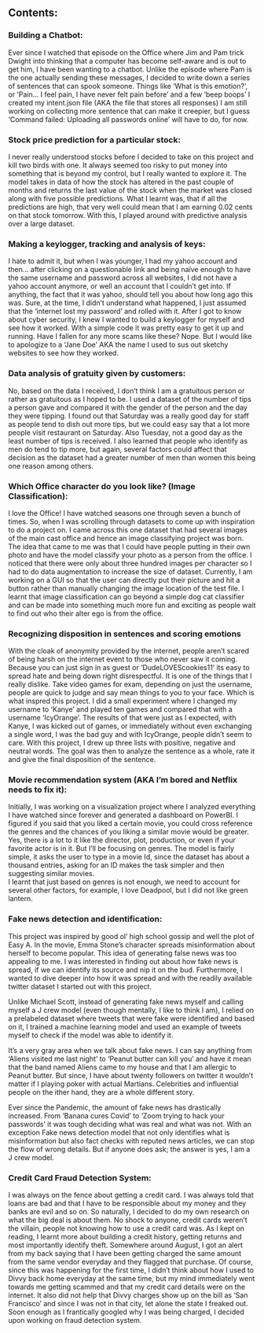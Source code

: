 ## Contents:

### Building a Chatbot:
Ever since I watched that episode on the Office where Jim and Pam trick Dwight into thinking that a computer has become self-aware and is out to get him, I have been wanting to a chatbot. Unlike the episode where Pam is the one actually sending these messages, I decided to write down a series of sentences that can spook someone. Things like ‘What is this emotion?’, or ‘Pain… I feel pain, I have never felt pain before’ and a few ‘beep boops’ I created my intent.json file (AKA the file that stores all responses) 
I am still working on collecting more sentence that can make it creepier, but I guess ‘Command failed: Uploading all passwords online’ will have to do, for now.

### Stock price prediction for a particular stock:
I never really understood stocks before I decided to take on this project and kill two birds with one. It always seemed too risky to put money into something that is beyond my control, but I really wanted to explore it. 
The model takes in data of how the stock has altered in the past couple of months and returns the last value of the stock when the market was closed along with five possible predictions. 
What I learnt was, that if all the predictions are high, that very well could mean that I am earning 0.02 cents on that stock tomorrow. 
With this, I played around with predictive analysis over a large dataset.

### Making a keylogger, tracking and analysis of keys:
I hate to admit it, but when I was younger, I had my yahoo account and then… after clicking on a questionable link and being naïve enough to have the same username and password across all websites, I did not have a yahoo account anymore, or well an account that I couldn’t get into. 
If anything, the fact that it was yahoo, should tell you about how long ago this was. Sure, at the time, I didn’t understand what happened, I just assumed that the ‘internet lost my password’ and rolled with it. 
After I got to know about cyber security, I knew I wanted to build a keylogger for myself and see how it worked. With a simple code it was pretty easy to get it up and running. Have I fallen for any more scams like these? Nope. But I would like to apologize to a ‘Jane Doe’ AKA the name I used to sus out sketchy websites to see how they worked.

### Data analysis of gratuity given by customers:
No, based on the data I received, I don’t think I am a gratuitous person or rather as gratuitous as I hoped to be. I used a dataset of the number of tips a person gave and compared it with the gender of the person and the day they were tipping. 
I found out that Saturday was a really good day for staff as people tend to dish out more tips, but we could easy say that a lot more people visit restaurant on Saturday. Also Tuesday, not a good day as the least number of tips is received. I also learned that people who identify as men do tend to tip more, but again, several factors could affect that decision as the dataset had a greater number of men than women this being one reason among others.

### Which Office character do you look like? (Image Classification):
I love the Office! I have watched seasons one through seven a bunch of times. So, when I was scrolling through datasets to come up with inspiration to do a project on. I came across this one dataset that had several images of the main cast office and hence an image classifying project was born. 
The idea that came to me was that I could have people putting in their own photo and have the model classify your photo as a person from the office. I noticed that there were only about three hundred images per character so I had to do data augmentation to increase the size of dataset. 
Currently, I am working on a GUI so that the user can directly put their picture and hit a button rather than manually changing the image location of the test file.
I learnt that image classification can go beyond a simple dog cat classifier and can be made into something much more fun and exciting as people wait to find out who their alter ego is from the office.

### Recognizing disposition in sentences and scoring emotions
With the cloak of anonymity provided by the internet, people aren’t scared of being harsh on the internet event to those who never saw it coming. Because you can just sign in as guest or ‘DudeLOVEScookies11’ its easy to spread hate and being down right disrespectful. It is one of the things that I really dislike. 
Take video games for exam, depending on just the username, people are quick to judge and say mean things to you to your face. Which is what inspred this project. I did a small experiment where I changed my username to ‘Kanye’ and played ten games and compared that with a username ‘IcyOrange’. The results of that were just as I expected, with Kanye, I was kicked out of games, or immediately without even exchanging a single word, I was the bad guy and with IcyOrange, people didn’t seem to care. 
With this project, I drew up three lists with positive, negative and neutral words. The goal was then to analyze the sentence as a whole, rate it and give the final disposition of the sentence. 

### Movie recommendation system (AKA I’m bored and Netflix needs to fix it):
Initially, I was working on a visualization project where I analyzed everything I have watched since forever and generated a dashboard on PowerBI. I figured if you said that you liked a certain movie, you could cross reference the genres and the chances of you liking a similar movie would be greater. Yes, there is a lot to it like the director, plot, production, or even if your favorite actor is in it. But I’ll be focusing on genres.
The model is fairly simple, it asks the user to type in a movie Id, since the dataset has about a thousand entries, asking for an ID makes the task simpler and then suggesting similar movies.  
I learnt that just based on genres is not enough, we need to account for several other factors, for example, I love Deadpool, but I did not like green lantern. 

### Fake news detection and identification: 
This project was inspired by good ol’ high school gossip and well the plot of Easy A. In the movie, Emma Stone’s character spreads misinformation about herself to become popular. This idea of generating false news was too appealing to me. I was interested in finding out about how fake news is spread, if we can identify its source and nip it on the bud. Furthermore, I wanted to dive deeper into how it was spread and with the readily available twitter dataset I started out with this project.

Unlike Michael Scott, instead of generating fake news myself and calling myself a J crew model (even though mentally, I like to think I am), I relied on a prelabeled dataset where tweets that were fake were identified and based on it, I trained a machine learning model and used an example of tweets myself to check if the model was able to identify it.

It’s a very gray area when we talk about fake news. I can say anything from ‘Aliens visited me last night’ to ‘Peanut butter can kill you’ and have it mean that the band named Aliens came to my house and that I am allergic to Peanut butter. But since, I have about twenty followers on twitter it wouldn’t matter if I playing poker with actual Martians. Celebrities and influential people on the ither hand, they are a whole different story. 

Ever since the Pandemic, the amount of fake news has drastically increased. From ‘Banana cures Covid’ to ‘Zoom trying to hack your passwords’ it was tough deciding what was real and what was not. With an exception Fake news detection model that not only identifies what is misinformation but also fact checks with reputed news articles, we can stop the flow of wrong details. But if anyone does ask; the answer is yes, I am a J crew model.

### Credit Card Fraud Detection System:
I was always on the fence about getting a credit card. I was always told that loans are bad and that I have to be responsible about my money and they banks are evil and so on. So naturally, I decided to do my own research on what the big deal is about them. No shock to anyone, credit cards weren’t the villain, people not knowing how to use a credit card was. As I kept on reading, I learnt more about building a credit history, getting returns and most importantly identify theft. 
Somewhere around August, I got an alert from my back saying that I have been getting charged the same amount from the same vendor everyday and they flagged that purchase. Of course, since this was happening for the first time, I didn’t think about how I used to Divvy back home everyday at the same time, but my mind immediately went towards me getting scammed and that my credit card details were on the internet. It also did not help that Divvy charges show up on the bill as ‘San Francisco’ and since I was not in that city, let alone the state I freaked out.
Soon enough as I frantically googled why I was being charged, I decided upon working on fraud detection system. 

